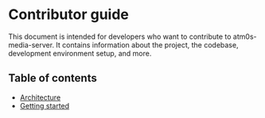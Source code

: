 # Contributor guide

This document is intended for developers who want to contribute to atm0s-media-server. It contains information about the project, the codebase, development environment setup, and more.

## Table of contents

- [Architecture](./architecture.md)
- [Getting started](./getting-started.md)